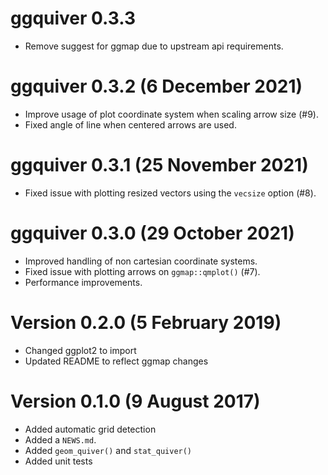 # ggquiver 0.3.3
* Remove suggest for ggmap due to upstream api requirements.

# ggquiver 0.3.2 (6 December 2021)
* Improve usage of plot coordinate system when scaling arrow size (#9).
* Fixed angle of line when centered arrows are used.

# ggquiver 0.3.1 (25 November 2021)
* Fixed issue with plotting resized vectors using the `vecsize` option (#8).

# ggquiver 0.3.0 (29 October 2021)
* Improved handling of non cartesian coordinate systems.
* Fixed issue with plotting arrows on `ggmap::qmplot()` (#7).
* Performance improvements.

# Version 0.2.0 (5 February 2019)
* Changed ggplot2 to import
* Updated README to reflect ggmap changes

# Version 0.1.0 (9 August 2017)
* Added automatic grid detection
* Added a `NEWS.md`.
* Added `geom_quiver()` and `stat_quiver()`
* Added unit tests
